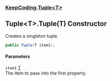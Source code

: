### [KeepCoding](KeepCoding.md 'KeepCoding').[Tuple&lt;T&gt;](KeepCoding_Tuple_T_.md 'KeepCoding.Tuple&lt;T&gt;')
## Tuple&lt;T&gt;.Tuple(T) Constructor
Creates a singleton tuple.  
```csharp
public Tuple(T item1);
```
#### Parameters
<a name='KeepCoding_Tuple_T__Tuple(T)_item1'></a>
`item1` [T](KeepCoding_Tuple_T_.md#KeepCoding_Tuple_T__T 'KeepCoding.Tuple&lt;T&gt;.T')  
The item to pass into the first property.
  
